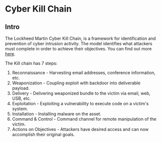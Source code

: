 # Cyber Kill Chain

## Intro

The Lockheed Martin Cyber Kill Chain, is a framework for identification and prevention of cyber intrusion activity. The model identifies what attackers must complete in order to achieve their objectives. You can find out more[ here](https://www.lockheedmartin.com/en-us/capabilities/cyber/cyber-kill-chain.html).

The Kill chain has 7 steps:

1. Reconnaissance - Harvesting email addresses, conference information, etc.
2. Weaponization - Coupling exploit with backdoor into deliverable payload.
3. Delivery - Delivering weaponized bundle to the victim via email, web, USB, etc.
4. Exploitation - Exploiting a vulnerability to execute code on a victim's system.
5. Installation - Installing malware on the asset.
6. Command & Control - Command channel for remote manipulation of the victim.
7. Actions on Objectives - Attackers have desired access and can now accomplish their original goals.
